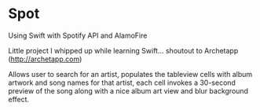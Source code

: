 # Spot
Using Swift with Spotify API and AlamoFire

Little project I whipped up while learning Swift... shoutout to Archetapp (http://archetapp.com)

Allows user to search for an artist, populates the tableview cells with album artwork and song names for that artist, each cell invokes
a 30-second preview of the song along with a nice album art view and blur background effect.
